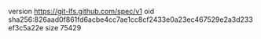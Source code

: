 version https://git-lfs.github.com/spec/v1
oid sha256:826aad0f861fd6acbe4cc7ae1cc8cf2433e0a23ec467529e2a3d233ef3c5a22e
size 75429
